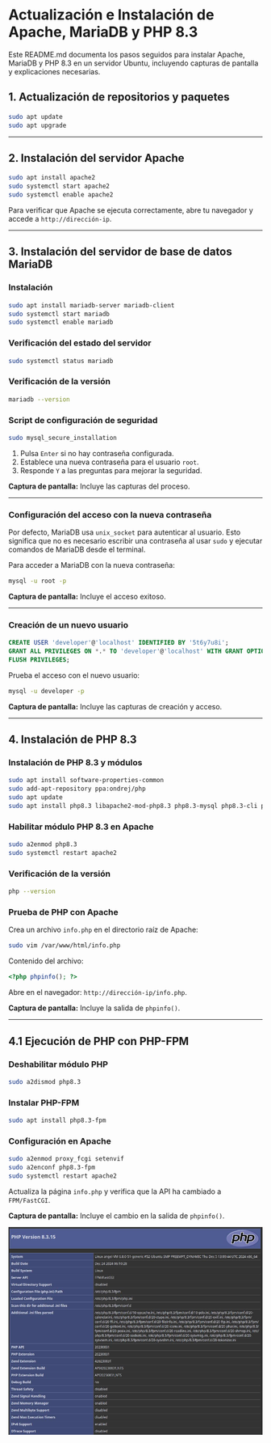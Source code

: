 # Actualización e Instalación de Apache, MariaDB y PHP 8.3

Este README.md documenta los pasos seguidos para instalar Apache, MariaDB y PHP 8.3 en un servidor Ubuntu, incluyendo capturas de pantalla y explicaciones necesarias.

## 1. Actualización de repositorios y paquetes

```bash
sudo apt update
sudo apt upgrade
```

---

## 2. Instalación del servidor Apache

```bash
sudo apt install apache2
sudo systemctl start apache2
sudo systemctl enable apache2
```

Para verificar que Apache se ejecuta correctamente, abre tu navegador y accede a `http://dirección-ip`.

---

## 3. Instalación del servidor de base de datos MariaDB

### Instalación
```bash
sudo apt install mariadb-server mariadb-client
sudo systemctl start mariadb
sudo systemctl enable mariadb
```

### Verificación del estado del servidor
```bash
sudo systemctl status mariadb
```

### Verificación de la versión
```bash
mariadb --version
```

### Script de configuración de seguridad
```bash
sudo mysql_secure_installation
```

1. Pulsa `Enter` si no hay contraseña configurada.
2. Establece una nueva contraseña para el usuario `root`.
3. Responde `Y` a las preguntas para mejorar la seguridad.

**Captura de pantalla:** Incluye las capturas del proceso.

---

### Configuración del acceso con la nueva contraseña

Por defecto, MariaDB usa `unix_socket` para autenticar al usuario. Esto significa que no es necesario escribir una contraseña al usar `sudo` y ejecutar comandos de MariaDB desde el terminal.

Para acceder a MariaDB con la nueva contraseña:

```bash
mysql -u root -p
```

**Captura de pantalla:** Incluye el acceso exitoso.

---

### Creación de un nuevo usuario

```sql
CREATE USER 'developer'@'localhost' IDENTIFIED BY '5t6y7u8i';
GRANT ALL PRIVILEGES ON *.* TO 'developer'@'localhost' WITH GRANT OPTION;
FLUSH PRIVILEGES;
```

Prueba el acceso con el nuevo usuario:
```bash
mysql -u developer -p
```

**Captura de pantalla:** Incluye las capturas de creación y acceso.

---

## 4. Instalación de PHP 8.3

### Instalación de PHP 8.3 y módulos
```bash
sudo apt install software-properties-common
sudo add-apt-repository ppa:ondrej/php
sudo apt update
sudo apt install php8.3 libapache2-mod-php8.3 php8.3-mysql php8.3-cli php8.3-common php8.3-json php8.3-opcache php8.3-readline
```

### Habilitar módulo PHP 8.3 en Apache
```bash
sudo a2enmod php8.3
sudo systemctl restart apache2
```

### Verificación de la versión
```bash
php --version
```

### Prueba de PHP con Apache
Crea un archivo `info.php` en el directorio raíz de Apache:
```bash
sudo vim /var/www/html/info.php
```

Contenido del archivo:
```php
<?php phpinfo(); ?>
```

Abre en el navegador: `http://dirección-ip/info.php`.

**Captura de pantalla:** Incluye la salida de `phpinfo()`.

---

## 4.1 Ejecución de PHP con PHP-FPM

### Deshabilitar módulo PHP
```bash
sudo a2dismod php8.3
```

### Instalar PHP-FPM
```bash
sudo apt install php8.3-fpm
```

### Configuración en Apache
```bash
sudo a2enmod proxy_fcgi setenvif
sudo a2enconf php8.3-fpm
sudo systemctl restart apache2
```

Actualiza la página `info.php` y verifica que la API ha cambiado a `FPM/FastCGI`.

**Captura de pantalla:** Incluye el cambio en la salida de `phpinfo()`.

![captura](informes/T17/captura.jpg)
